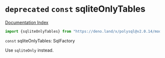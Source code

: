 # `deprecated` `const` sqliteOnlyTables

[Documentation Index](../README.md)

```ts
import {sqliteOnlyTables} from "https://deno.land/x/polysql@v2.0.14/mod.ts"
```

`const` sqliteOnlyTables: SqlFactory

Use `sqliteOnly` instead.

